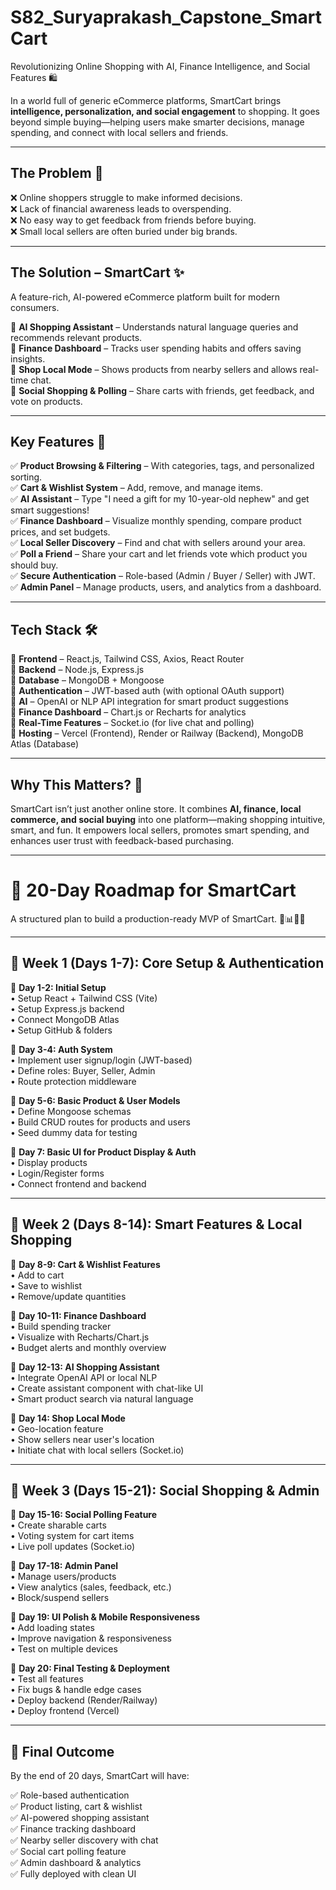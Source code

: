 # S82_Suryaprakash_Capstone_SmartCart  
Revolutionizing Online Shopping with AI, Finance Intelligence, and Social Features 🛍️  

In a world full of generic eCommerce platforms, SmartCart brings **intelligence, personalization, and social engagement** to shopping. It goes beyond simple buying—helping users make smarter decisions, manage spending, and connect with local sellers and friends.

---

## The Problem 🚨  
❌ Online shoppers struggle to make informed decisions.  
❌ Lack of financial awareness leads to overspending.  
❌ No easy way to get feedback from friends before buying.  
❌ Small local sellers are often buried under big brands.

---

## The Solution – SmartCart ✨  
A feature-rich, AI-powered eCommerce platform built for modern consumers.

🔹 **AI Shopping Assistant** – Understands natural language queries and recommends relevant products.  
🔹 **Finance Dashboard** – Tracks user spending habits and offers saving insights.  
🔹 **Shop Local Mode** – Shows products from nearby sellers and allows real-time chat.  
🔹 **Social Shopping & Polling** – Share carts with friends, get feedback, and vote on products.

---

## Key Features 🚀  
✅ **Product Browsing & Filtering** – With categories, tags, and personalized sorting.  
✅ **Cart & Wishlist System** – Add, remove, and manage items.  
✅ **AI Assistant** – Type "I need a gift for my 10-year-old nephew" and get smart suggestions!  
✅ **Finance Dashboard** – Visualize monthly spending, compare product prices, and set budgets.  
✅ **Local Seller Discovery** – Find and chat with sellers around your area.  
✅ **Poll a Friend** – Share your cart and let friends vote which product you should buy.  
✅ **Secure Authentication** – Role-based (Admin / Buyer / Seller) with JWT.  
✅ **Admin Panel** – Manage products, users, and analytics from a dashboard.

---

## Tech Stack 🛠️  

🔹 **Frontend** – React.js, Tailwind CSS, Axios, React Router  
🔹 **Backend** – Node.js, Express.js  
🔹 **Database** – MongoDB + Mongoose  
🔹 **Authentication** – JWT-based auth (with optional OAuth support)  
🔹 **AI** – OpenAI or NLP API integration for smart product suggestions  
🔹 **Finance Dashboard** – Chart.js or Recharts for analytics  
🔹 **Real-Time Features** – Socket.io (for live chat and polling)  
🔹 **Hosting** – Vercel (Frontend), Render or Railway (Backend), MongoDB Atlas (Database)

---

## Why This Matters? 🌟  
SmartCart isn’t just another online store. It combines **AI, finance, local commerce, and social buying** into one platform—making shopping intuitive, smart, and fun. It empowers local sellers, promotes smart spending, and enhances user trust with feedback-based purchasing.

---

# 📌 20-Day Roadmap for SmartCart  
A structured plan to build a production-ready MVP of SmartCart. 🧠📊📍🤝

---

## 📅 Week 1 (Days 1-7): Core Setup & Authentication  

🔹 **Day 1-2: Initial Setup**  
• Setup React + Tailwind CSS (Vite)  
• Setup Express.js backend  
• Connect MongoDB Atlas  
• Setup GitHub & folders

🔹 **Day 3-4: Auth System**  
• Implement user signup/login (JWT-based)  
• Define roles: Buyer, Seller, Admin  
• Route protection middleware

🔹 **Day 5-6: Basic Product & User Models**  
• Define Mongoose schemas  
• Build CRUD routes for products and users  
• Seed dummy data for testing

🔹 **Day 7: Basic UI for Product Display & Auth**  
• Display products  
• Login/Register forms  
• Connect frontend and backend

---

## 📅 Week 2 (Days 8-14): Smart Features & Local Shopping  

🔹 **Day 8-9: Cart & Wishlist Features**  
• Add to cart  
• Save to wishlist  
• Remove/update quantities  

🔹 **Day 10-11: Finance Dashboard**  
• Build spending tracker  
• Visualize with Recharts/Chart.js  
• Budget alerts and monthly overview

🔹 **Day 12-13: AI Shopping Assistant**  
• Integrate OpenAI API or local NLP  
• Create assistant component with chat-like UI  
• Smart product search via natural language

🔹 **Day 14: Shop Local Mode**  
• Geo-location feature  
• Show sellers near user's location  
• Initiate chat with local sellers (Socket.io)

---

## 📅 Week 3 (Days 15-21): Social Shopping & Admin  

🔹 **Day 15-16: Social Polling Feature**  
• Create sharable carts  
• Voting system for cart items  
• Live poll updates (Socket.io)

🔹 **Day 17-18: Admin Panel**  
• Manage users/products  
• View analytics (sales, feedback, etc.)  
• Block/suspend sellers

🔹 **Day 19: UI Polish & Mobile Responsiveness**  
• Add loading states  
• Improve navigation & responsiveness  
• Test on multiple devices

🔹 **Day 20: Final Testing & Deployment**  
• Test all features  
• Fix bugs & handle edge cases  
• Deploy backend (Render/Railway)  
• Deploy frontend (Vercel)

---

## 🚀 Final Outcome  

By the end of 20 days, SmartCart will have:

✅ Role-based authentication  
✅ Product listing, cart & wishlist  
✅ AI-powered shopping assistant  
✅ Finance tracking dashboard  
✅ Nearby seller discovery with chat  
✅ Social cart polling feature  
✅ Admin dashboard & analytics  
✅ Fully deployed with clean UI  

